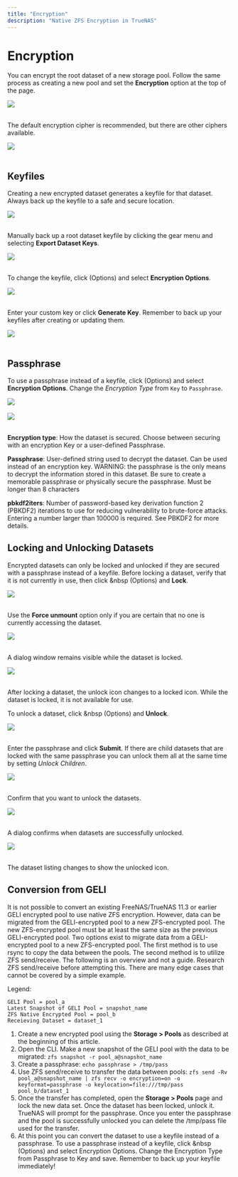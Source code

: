 ```yaml
---
title: "Encryption"
description: "Native ZFS Encryption in TrueNAS"
---
```


# Encryption

You can encrypt the root dataset of a new storage pool. Follow the same process as creating a new pool and set the **Encryption** option at the top of the page.

<img src="/images/TN-12.0-encryption-1.PNG">
<br><br>

The default encryption cipher is recommended, but there are other ciphers available.

<img src="/images/TN-12.0-encryption-2.PNG">
<br><br>

## Keyfiles

Creating a new encrypted dataset generates a keyfile for that dataset.
Always back up the keyfile to a safe and secure location.

<img src="/images/TN-12.0-encryption-3.PNG">
<br><br>

Manually back up a root dataset keyfile by clicking the gear menu and selecting **Export Dataset Keys**. 

<img src="/images/TN-12.0-encryption-8.PNG">
<br><br>

To change the keyfile, click <i class="fas fa-ellipsis-v"></i> (Options) and select **Encryption Options**.  

<img src="/images/TN-12.0-encryption-4.PNG">
<br><br>

Enter your custom key or click **Generate Key**. Remember to back up your keyfiles after creating or updating them.

<img src="/images/TN-12.0-encryption-5.PNG">
<br><br>

## Passphrase

To use a passphrase instead of a keyfile, click <i class="fas fa-ellipsis-v"></i> (Options) and select **Encryption Options**.
Change the *Encryption Type* from `Key` to `Passphrase`.

<img src="/images/TN-12.0-encryption-6.PNG">
<br><br>

<img src="/images/TN-12.0-encryption-7.PNG">
<br><br>

**Encryption type**: How the dataset is secured. Choose between securing with an encryption Key or a user-defined Passphrase.

**Passphrase**: User-defined string used to decrypt the dataset. Can be used instead of an encryption key.
WARNING: the passphrase is the only means to decrypt the information stored in this dataset. Be sure to create a memorable passphrase or physically secure the passphrase.
Must be longer than 8 characters

**pbkdf2iters**: Number of password-based key derivation function 2 (PBKDF2) iterations to use for reducing vulnerability to brute-force attacks. Entering a number larger than 100000 is required. See PBKDF2 for more details.

## Locking and Unlocking Datasets

Encrypted datasets can only be locked and unlocked if they are secured with a passphrase instead of a keyfile.
Before locking a dataset, verify that it is not currently in use, then click <i class="fas fa-ellipsis-v" aria-hidden="true" title="Options"></i>&nbsp (Options) and **Lock**.

<img src="/images/TN-12.0-encryption-10.PNG">
<br><br>

Use the **Force unmount** option only if you are certain that no one is currently accessing the dataset.

<img src="/images/TN-12.0-encryption-11.PNG">
<br><br>

A dialog window remains visible while the dataset is locked.

<img src="/images/TN-12.0-encryption-12.PNG">
<br><br>

After locking a dataset, the unlock icon changes to a locked icon.
While the dataset is locked, it is not available for use.

To unlock a dataset, click <i class="fas fa-ellipsis-v" aria-hidden="true" title="Options"></i>&nbsp (Options) and **Unlock**.

<img src="/images/TN-12.0-encryption-13.PNG">
<br><br>

Enter the passphrase and click **Submit**. If there are child datasets that are locked with the same passphrase you can unlock them all at the same time by setting *Unlock Children*.

<img src="/images/TN-12.0-encryption-14.PNG">
<br><br>

Confirm that you want to unlock the datasets.

<img src="/images/TN-12.0-encryption-15.PNG">
<br><br>

A dialog confirms when datasets are successfully unlocked.

<img src="/images/TN-12.0-encryption-16.PNG">
<br><br>

The dataset listing changes to show the unlocked icon.

## Conversion from GELI

It is not possible to convert an existing FreeNAS/TrueNAS 11.3 or earlier GELI encrypted pool to use native ZFS encryption.
However, data can be migrated from the GELI-encrypted pool to a new ZFS-encrypted pool.  The new ZFS-encrypted pool must be at least the same size as the previous GELI-encrypted pool.  Two options exist to migrate data from a GELI-encrypted pool to a new ZFS-encrypted pool.  The first method is to use rsync to copy the data between the pools. The second method is to utilize ZFS send/receive.  The following is an overview and not a guide.  Research ZFS send/receive before attempting this.  There are many edge cases that cannot be covered by a simple example.

Legend:
```
GELI Pool = pool_a 
Latest Snapshot of GELI Pool = snapshot_name
ZFS Native Encrypted Pool = pool_b 
Receieving Dataset = dataset_1
```

1. Create a new encrypted pool using the **Storage > Pools** as described at the beginning of this article.
2. Open the CLI.  Make a new snapshot of the GELI pool with the data to be migrated: `zfs snapshot -r pool_a@snapshot_name`
3. Create a passphrase: `echo passphrase > /tmp/pass`
4. Use ZFS send/receive to transfer the data between pools: `zfs send -Rv pool_a@snapshot_name | zfs recv -o encryption=on -o keyformat=passphrase -o keylocation=file:///tmp/pass pool_b/dataset_1`
5. Once the transfer has completed, open the **Storage > Pools** page and lock the new data set.  Once the dataset has been locked, unlock it.  TrueNAS will prompt for the passphrase.  Once you enter the passphrase and the pool is successfully unlocked you can delete the /tmp/pass file used for the transfer.
6. At this point you can convert the dataset to use a keyfile instead of a passphrase.  To use a passphrase instead of a keyfile, click <i class="fas fa-ellipsis-v" aria-hidden="true" title="Options"></i>&nbsp (Options) and select Encryption Options. Change the Encryption Type from Passphrase to Key and save.  Remember to back up your keyfile immediately!
